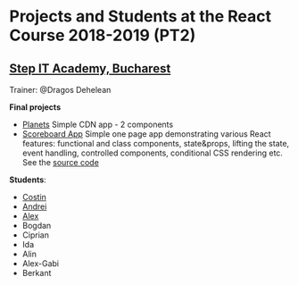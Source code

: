 # Projects and Students at the React Course 2018-2019 (PT2)
## [Step IT Academy, Bucharest](https://itstep.ro/)
Trainer: @Dragos Dehelean

**Final projects**

* [Planets](https://dragosdehelean.github.io/React-projects/Modul2.1/aplicatie_4/final/) 
    Simple CDN app - 2 components
* [Scoreboard App](https://dragosdehelean.github.io/React-Scoreboard-App/) 
    Simple one page app demonstrating various React features: functional and class components, state&props, lifting the state, event handling, controlled components, conditional CSS rendering etc. See the [source code](https://github.com/dragosdehelean/React-projects/tree/master/Modul4.2/4.2-end)

**Students**:

* [Costin](https://github.com/costin06/ReactApps)
* [Andrei](https://github.com/andrein14/React.JS-Projects)
* [Alex](https://github.com/alexteo/React_Apps)
* Bogdan
* Ciprian
* Ida
* Alin
* Alex-Gabi
* Berkant